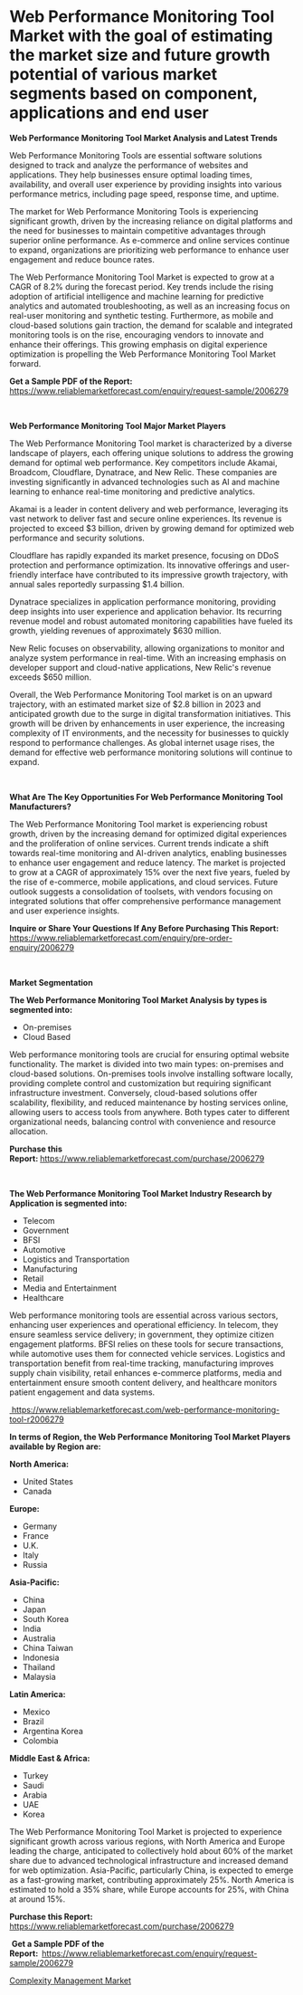 <p><h1>Web Performance Monitoring Tool Market with the goal of estimating the market size and future growth potential of various market segments based on component, applications and end user</h1></p><p><strong>Web Performance Monitoring Tool Market Analysis and Latest Trends</strong></p>
<p><p>Web Performance Monitoring Tools are essential software solutions designed to track and analyze the performance of websites and applications. They help businesses ensure optimal loading times, availability, and overall user experience by providing insights into various performance metrics, including page speed, response time, and uptime. </p><p>The market for Web Performance Monitoring Tools is experiencing significant growth, driven by the increasing reliance on digital platforms and the need for businesses to maintain competitive advantages through superior online performance. As e-commerce and online services continue to expand, organizations are prioritizing web performance to enhance user engagement and reduce bounce rates. </p><p>The Web Performance Monitoring Tool Market is expected to grow at a CAGR of 8.2% during the forecast period. Key trends include the rising adoption of artificial intelligence and machine learning for predictive analytics and automated troubleshooting, as well as an increasing focus on real-user monitoring and synthetic testing. Furthermore, as mobile and cloud-based solutions gain traction, the demand for scalable and integrated monitoring tools is on the rise, encouraging vendors to innovate and enhance their offerings. This growing emphasis on digital experience optimization is propelling the Web Performance Monitoring Tool Market forward.</p></p>
<p><strong>Get a Sample PDF of the Report:&nbsp;</strong> <a href="https://www.reliablemarketforecast.com/enquiry/request-sample/2006279?utm_campaign=3225&utm_medium=2&utm_source=Github&utm_content=ia&utm_term=10032025&utm_id=web-performance-monitoring-tool">https://www.reliablemarketforecast.com/enquiry/request-sample/2006279</a></p>
<p>&nbsp;</p>
<p><strong>Web Performance Monitoring Tool Major Market Players</strong></p>
<p><p>The Web Performance Monitoring Tool market is characterized by a diverse landscape of players, each offering unique solutions to address the growing demand for optimal web performance. Key competitors include Akamai, Broadcom, Cloudflare, Dynatrace, and New Relic. These companies are investing significantly in advanced technologies such as AI and machine learning to enhance real-time monitoring and predictive analytics.</p><p>Akamai is a leader in content delivery and web performance, leveraging its vast network to deliver fast and secure online experiences. Its revenue is projected to exceed $3 billion, driven by growing demand for optimized web performance and security solutions.</p><p>Cloudflare has rapidly expanded its market presence, focusing on DDoS protection and performance optimization. Its innovative offerings and user-friendly interface have contributed to its impressive growth trajectory, with annual sales reportedly surpassing $1.4 billion.</p><p>Dynatrace specializes in application performance monitoring, providing deep insights into user experience and application behavior. Its recurring revenue model and robust automated monitoring capabilities have fueled its growth, yielding revenues of approximately $630 million. </p><p>New Relic focuses on observability, allowing organizations to monitor and analyze system performance in real-time. With an increasing emphasis on developer support and cloud-native applications, New Relic's revenue exceeds $650 million.</p><p>Overall, the Web Performance Monitoring Tool market is on an upward trajectory, with an estimated market size of $2.8 billion in 2023 and anticipated growth due to the surge in digital transformation initiatives. This growth will be driven by enhancements in user experience, the increasing complexity of IT environments, and the necessity for businesses to quickly respond to performance challenges. As global internet usage rises, the demand for effective web performance monitoring solutions will continue to expand.</p></p>
<p>&nbsp;</p>
<p><strong>What Are The Key Opportunities For Web Performance Monitoring Tool Manufacturers?</strong></p>
<p><p>The Web Performance Monitoring Tool market is experiencing robust growth, driven by the increasing demand for optimized digital experiences and the proliferation of online services. Current trends indicate a shift towards real-time monitoring and AI-driven analytics, enabling businesses to enhance user engagement and reduce latency. The market is projected to grow at a CAGR of approximately 15% over the next five years, fueled by the rise of e-commerce, mobile applications, and cloud services. Future outlook suggests a consolidation of toolsets, with vendors focusing on integrated solutions that offer comprehensive performance management and user experience insights.</p></p>
<p><strong>Inquire or Share Your Questions If Any Before Purchasing This Report:</strong> <a href="https://www.reliablemarketforecast.com/enquiry/pre-order-enquiry/2006279?utm_campaign=3225&utm_medium=2&utm_source=Github&utm_content=ia&utm_term=10032025&utm_id=web-performance-monitoring-tool">https://www.reliablemarketforecast.com/enquiry/pre-order-enquiry/2006279</a></p>
<p>&nbsp;</p>
<p><strong>Market Segmentation</strong></p>
<p><strong>The Web Performance Monitoring Tool Market Analysis by types is segmented into:</strong></p>
<p><ul><li>On-premises</li><li>Cloud Based</li></ul></p>
<p><p>Web performance monitoring tools are crucial for ensuring optimal website functionality. The market is divided into two main types: on-premises and cloud-based solutions. On-premises tools involve installing software locally, providing complete control and customization but requiring significant infrastructure investment. Conversely, cloud-based solutions offer scalability, flexibility, and reduced maintenance by hosting services online, allowing users to access tools from anywhere. Both types cater to different organizational needs, balancing control with convenience and resource allocation.</p></p>
<p><strong>Purchase this Report:&nbsp;</strong><a href="https://www.reliablemarketforecast.com/purchase/2006279?utm_campaign=3225&utm_medium=2&utm_source=Github&utm_content=ia&utm_term=10032025&utm_id=web-performance-monitoring-tool">https://www.reliablemarketforecast.com/purchase/2006279</a></p>
<p>&nbsp;</p>
<p><strong>The Web Performance Monitoring Tool Market Industry Research by Application is segmented into:</strong></p>
<p><ul><li>Telecom</li><li>Government</li><li>BFSI</li><li>Automotive</li><li>Logistics and Transportation</li><li>Manufacturing</li><li>Retail</li><li>Media and Entertainment</li><li>Healthcare</li></ul></p>
<p><p>Web performance monitoring tools are essential across various sectors, enhancing user experiences and operational efficiency. In telecom, they ensure seamless service delivery; in government, they optimize citizen engagement platforms. BFSI relies on these tools for secure transactions, while automotive uses them for connected vehicle services. Logistics and transportation benefit from real-time tracking, manufacturing improves supply chain visibility, retail enhances e-commerce platforms, media and entertainment ensure smooth content delivery, and healthcare monitors patient engagement and data systems.</p></p>
<p><a href="https://www.reliablemarketforecast.com/web-performance-monitoring-tool-r2006279?utm_campaign=3225&utm_medium=2&utm_source=Github&utm_content=ia&utm_term=10032025&utm_id=web-performance-monitoring-tool">&nbsp;https://www.reliablemarketforecast.com/web-performance-monitoring-tool-r2006279</a></p>
<p><strong>In terms of Region, the Web Performance Monitoring Tool Market Players available by Region are:</strong></p>
<p>
    <p> <strong> North America: </strong>
        <ul>
            <li>United States</li>
            <li>Canada</li>
        </ul>
        </p> 
    <p> <strong> Europe: </strong>
        <ul>
            <li>Germany</li>
            <li>France</li>
            <li>U.K.</li>
            <li>Italy</li>
            <li>Russia</li>
        </ul>
        </p> 
    <p> <strong> Asia-Pacific: </strong>
        <ul>
            <li>China</li>
            <li>Japan</li>
            <li>South Korea</li>
            <li>India</li>
            <li>Australia</li>
            <li>China Taiwan</li>
            <li>Indonesia</li>
            <li>Thailand</li>
            <li>Malaysia</li>
        </ul>
        </p> 
    <p> <strong> Latin America: </strong>
        <ul>
            <li>Mexico</li>
            <li>Brazil</li>
            <li>Argentina Korea</li>
            <li>Colombia</li>
        </ul>
        </p> 
    <p> <strong> Middle East & Africa: </strong>
        <ul>
            <li>Turkey</li>
            <li>Saudi</li>
            <li>Arabia</li>
            <li>UAE</li>
            <li>Korea</li>
        </ul>
    </p>
    </p>
<p><p>The Web Performance Monitoring Tool Market is projected to experience significant growth across various regions, with North America and Europe leading the charge, anticipated to collectively hold about 60% of the market share due to advanced technological infrastructure and increased demand for web optimization. Asia-Pacific, particularly China, is expected to emerge as a fast-growing market, contributing approximately 25%. North America is estimated to hold a 35% share, while Europe accounts for 25%, with China at around 15%.</p></p>
<p><strong>Purchase this Report: </strong><a href="https://www.reliablemarketforecast.com/purchase/2006279?utm_campaign=3225&utm_medium=2&utm_source=Github&utm_content=ia&utm_term=10032025&utm_id=web-performance-monitoring-tool">https://www.reliablemarketforecast.com/purchase/2006279</a></p>
<p>&nbsp;<strong>Get a Sample PDF of the Report:&nbsp;&nbsp;</strong><a href="https://www.reliablemarketforecast.com/enquiry/request-sample/2006279?utm_campaign=3225&utm_medium=2&utm_source=Github&utm_content=ia&utm_term=10032025&utm_id=web-performance-monitoring-tool">https://www.reliablemarketforecast.com/enquiry/request-sample/2006279</a></p>
<p><strong></strong></p>
<p><p><a href="https://github.com/casimbrhelck/Market-Research-Report-List-1/blob/main/complexity-management-market.md?utm_campaign=3225&utm_medium=2&utm_source=Github&utm_content=ia&utm_term=10032025&utm_id=web-performance-monitoring-tool">Complexity Management Market</a></p></p>